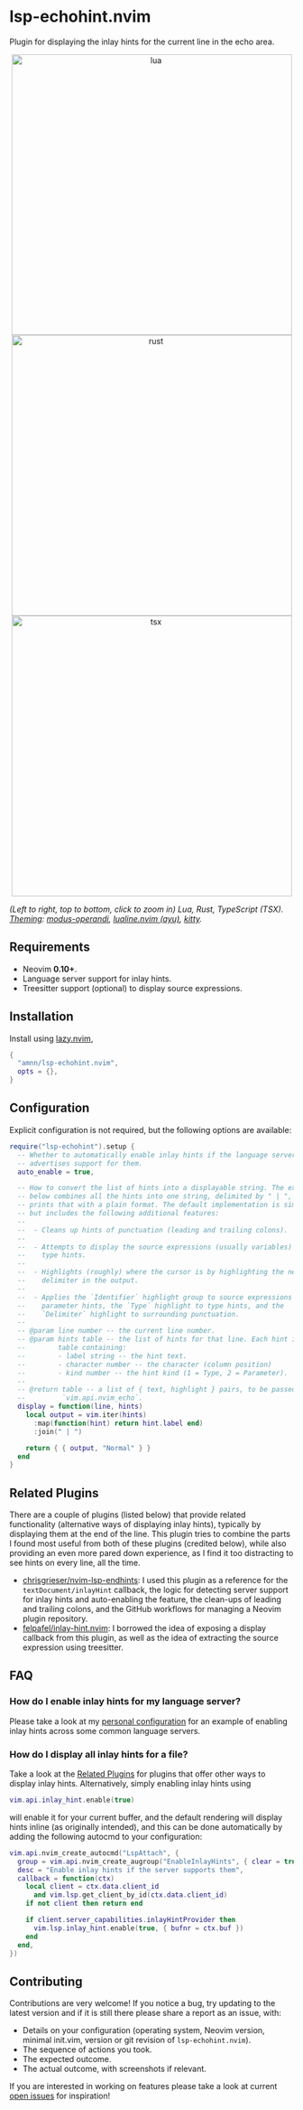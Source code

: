 # lsp-echohint.nvim

Plugin for displaying the inlay hints for the current line in the echo area.

<p align="center">
<img width="497" alt="lua" src="https://github.com/user-attachments/assets/893680f7-4be5-49a9-bc62-ca1539eefa81">
<img width="497" alt="rust" src="https://github.com/user-attachments/assets/22b135a9-28ab-4133-8793-82f8158c4535">
<img width="497" alt="tsx" src="https://github.com/user-attachments/assets/2438eedf-3edf-42fb-8719-9a0c2fa504c1">
</p>

*(Left to right, top to bottom, click to zoom in) Lua, Rust, TypeScript (TSX). [Theming](https://github.com/amnn/nvim/blob/7219c529e2f25efc039eaf2f3947cc2e086f4792/lua/plugins/theming.lua): [modus-operandi](https://github.com/miikanissi/modus-themes.nvim), [lualine.nvim (ayu)](https://github.com/nvim-lualine/lualine.nvim), [kitty](https://sw.kovidgoyal.net/kitty/).*

## Requirements

- Neovim **0.10+**.
- Language server support for inlay hints.
- Treesitter support (optional) to display source expressions.

## Installation

Install using [lazy.nvim](https://github.com/folke/lazy.nvim),

```lua
{
  "amnn/lsp-echohint.nvim",
  opts = {},
}
```

## Configuration

Explicit configuration is not required, but the following options are
available:

```lua
require("lsp-echohint").setup {
  -- Whether to automatically enable inlay hints if the language server
  -- advertises support for them.
  auto_enable = true,

  -- How to convert the list of hints into a displayable string. The example
  -- below combines all the hints into one string, delimited by " | ", and
  -- prints that with a plain format. The default implementation is similar,
  -- but includes the following additional features:
  --
  --  - Cleans up hints of punctuation (leading and trailing colons).
  --
  --  - Attempts to display the source expressions (usually variables) for
  --    type hints.
  --
  --  - Highlights (roughly) where the cursor is by highlighting the nearest
  --    delimiter in the output.
  --
  --  - Applies the `Identifier` highlight group to source expressions and
  --    parameter hints, the `Type` highlight to type hints, and the
  --    `Delimiter` highlight to surrounding punctuation.
  --
  -- @param line number -- the current line number.
  -- @param hints table -- the list of hints for that line. Each hint is a
  --        table containing:
  --        - label string -- the hint text.
  --        - character number -- the character (column position)
  --        - kind number -- the hint kind (1 = Type, 2 = Parameter).
  --
  -- @return table -- a list of { text, highlight } pairs, to be passed to
  --         `vim.api.nvim_echo`.
  display = function(line, hints)
    local output = vim.iter(hints)
      :map(function(hint) return hint.label end)
      :join(" | ")

    return { { output, "Normal" } }
  end
}
```

## Related Plugins

There are a couple of plugins (listed below) that provide related functionality
(alternative ways of displaying inlay hints), typically by displaying them at
the end of the line. This plugin tries to combine the parts I found most useful
from both of these plugins (credited below), while also providing an even more
pared down experience, as I find it too distracting to see hints on every line,
all the time.

- [chrisgrieser/nvim-lsp-endhints](https://github.com/chrisgrieser/nvim-lsp-endhints):
  I used this plugin as a reference for the `textDocument/inlayHint` callback,
  the logic for detecting server support for inlay hints and auto-enabling the
  feature, the clean-ups of leading and trailing colons, and the GitHub
  workflows for managing a Neovim plugin repository.
- [felpafel/inlay-hint.nvim](https://github.com/felpafel/inlay-hint.nvim): I
  borrowed the idea of exposing a display callback from this plugin, as well
  as the idea of extracting the source expression using treesitter.

## FAQ

### How do I enable inlay hints for my language server?

Please take a look at my [personal configuration](https://github.com/amnn/nvim/blob/7219c529e2f25efc039eaf2f3947cc2e086f4792/lua/plugins/lsp.lua#L124-L171)
for an example of enabling inlay hints across some common language servers.

### How do I display all inlay hints for a file?

Take a look at the [Related Plugins](#related-plugins) for plugins that offer
other ways to display inlay hints. Alternatively, simply enabling inlay hints
using

```lua
vim.api.inlay_hint.enable(true)
```

will enable it for your current buffer, and the default rendering will display
hints inline (as originally intended), and this can be done automatically by
adding the following autocmd to your configuration:

```lua
vim.api.nvim_create_autocmd("LspAttach", {
  group = vim.api.nvim_create_augroup("EnableInlayHints", { clear = true }),
  desc = "Enable inlay hints if the server supports them",
  callback = function(ctx)
    local client = ctx.data.client_id
      and vim.lsp.get_client_by_id(ctx.data.client_id)
    if not client then return end

    if client.server_capabilities.inlayHintProvider then
      vim.lsp.inlay_hint.enable(true, { bufnr = ctx.buf })
    end
  end,
})
```

## Contributing

Contributions are very welcome! If you notice a bug, try updating to the latest
version and if it is still there please share a report as an issue, with:

- Details on your configuration (operating system, Neovim version, minimal
  init.vim, version or git revision of `lsp-echohint.nvim`).
- The sequence of actions you took.
- The expected outcome.
- The actual outcome, with screenshots if relevant.

If you are interested in working on features please take a look at current
[open issues](https://github.com/amnn/lsp-echohint.nvim/issues) for
inspiration!
